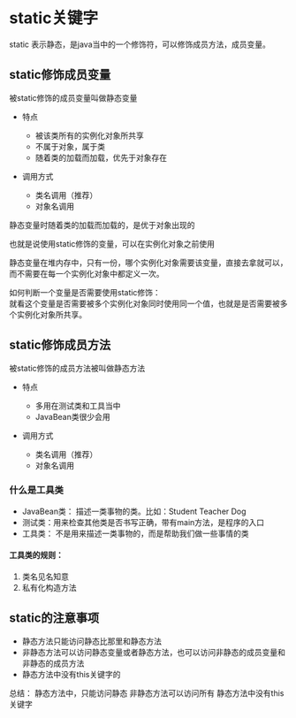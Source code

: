 # static关键字

static 表示静态，是java当中的一个修饰符，可以修饰成员方法，成员变量。

## static修饰成员变量

被static修饰的成员变量叫做静态变量

- 特点

	- 被该类所有的实例化对象所共享
	- 不属于对象，属于类
	- 随着类的加载而加载，优先于对象存在
	
- 调用方式

	- 类名调用（推荐）
	- 对象名调用

静态变量时随着类的加载而加载的，是优于对象出现的

也就是说使用static修饰的变量，可以在实例化对象之前使用

静态变量在堆内存中，只有一份，哪个实例化对象需要该变量，直接去拿就可以，而不需要在每一个实例化对象中都定义一次。

如何判断一个变量是否需要使用static修饰：  
就看这个变量是否需要被多个实例化对象同时使用同一个值，也就是是否需要被多个实例化对象所共享。
	
## static修饰成员方法

被static修饰的成员方法被叫做静态方法

- 特点
	- 多用在测试类和工具当中
	- JavaBean类很少会用

- 调用方式
	- 类名调用（推荐）
	- 对象名调用

### 什么是工具类

- JavaBean类： 描述一类事物的类。比如：Student Teacher Dog
- 测试类：用来检查其他类是否书写正确，带有main方法，是程序的入口
- 工具类： 不是用来描述一类事物的，而是帮助我们做一些事情的类

#### 工具类的规则：

1. 类名见名知意
2. 私有化构造方法

## static的注意事项

- 静态方法只能访问静态比那里和静态方法
- 非静态方法可以访问静态变量或者静态方法，也可以访问非静态的成员变量和非静态的成员方法
- 静态方法中没有this关键字的

总结：
 静态方法中，只能访问静态
 非静态方法可以访问所有
 静态方法中没有this关键字